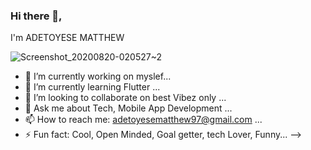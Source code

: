 ### Hi there 👋, 
I'm ADETOYESE MATTHEW

![Screenshot_20200820-020527~2](https://user-images.githubusercontent.com/34428244/90705266-797fbc00-e28a-11ea-8bd3-422c53a5f064.png)

 
- 🔭 I’m currently working on myslef...
- 🌱 I’m currently learning Flutter ...
- 👯 I’m looking to collaborate on best Vibez only ... 
- 💬 Ask me about Tech, Mobile App Development ...
- 📫 How to reach me: adetoyesematthew97@gmail.com ... 
- ⚡ Fun fact: Cool, Open Minded, Goal getter, tech Lover, Funny...
-->
